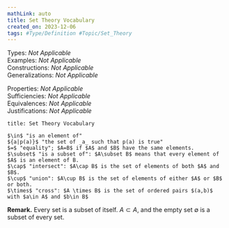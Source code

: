 ```yaml
---
mathLink: auto
title: Set Theory Vocabulary
created_on: 2023-12-06
tags: #Type/Definition #Topic/Set_Theory
---
```

Types: <i>Not Applicable</i>  
Examples: <i>Not Applicable</i>  
Constructions: <i>Not Applicable</i>  
Generalizations: <i>Not Applicable</i>  

Properties: <i>Not Applicable</i>  
Sufficiencies: <i>Not Applicable</i>  
Equivalences: <i>Not Applicable</i>  
Justifications: <i>Not Applicable</i>  

``` ad-Definition
title: Set Theory Vocabulary

$\in$ "is an element of"
${a|p(a)}$ "the set of _a_ such that p(a) is true"
$=$ "equality"; $A=B$ if $A$ and $B$ have the same elements.
$\subset$ "is a subset of": $A\subset B$ means that every element of $A$ is an element of B.
$\cap$ "intersect": $A\cap B$ is the set of elements of both $A$ and $B$.
$\cup$ "union": $A\cup B$ is the set of elements of either $A$ or $B$ or both.
$\times$ "cross": $A \times B$ is the set of ordered pairs $(a,b)$ with $a\in A$ and $b\in B$

```

**Remark.** Every set is a subset of itself. $A\subset A$, and the empty set $\emptyset$ is a subset of every set. 